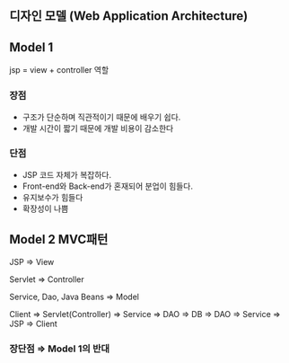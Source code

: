 ## 디자인 모델 (Web Application Architecture)

## Model 1

jsp = view + controller 역할

### 장점

- 구조가 단순하며 직관적이기 때문에 배우기 쉽다.
- 개발 시간이 짧기 때문에 개발 비용이 감소한다

### 단점

- JSP 코드 자체가 복잡하다.
- Front-end와 Back-end가 혼재되어 분업이 힘들다.
- 유지보수가 힘들다
- 확장성이 나쁨

## Model 2 MVC패턴

JSP ⇒ View

Servlet ⇒ Controller

Service, Dao, Java Beans ⇒ Model

Client ⇒ Servlet(Controller) ⇒ Service ⇒ DAO ⇒ DB ⇒ DAO ⇒ Service ⇒ JSP ⇒ Client

### 장단점 ⇒ Model 1의 반대